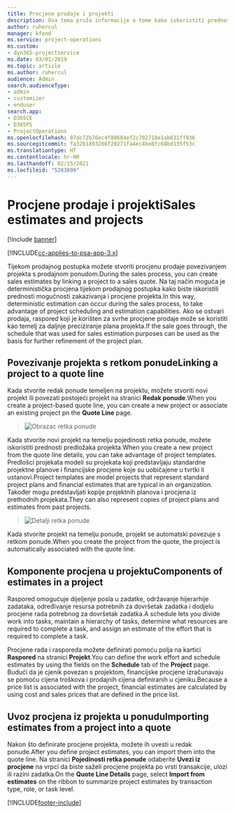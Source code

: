 ```yaml
---
title: Procjene prodaje i projekti
description: Ova tema pruža informacije o tome kako iskoristiti prednosti rasporeda i procjena u postupku prodaje.
author: ruhercul
manager: kfend
ms.service: project-operations
ms.custom:
- dyn365-projectservice
ms.date: 03/01/2019
ms.topic: article
ms.author: ruhercul
audience: Admin
search.audienceType:
- admin
- customizer
- enduser
search.app:
- D365CE
- D365PS
- ProjectOperations
ms.openlocfilehash: 87dc72b76ec4f88684ef2c702718e1ab631ff936
ms.sourcegitcommit: fa32b1893286f20271fa4ec4be8fc68bd135f53c
ms.translationtype: HT
ms.contentlocale: hr-HR
ms.lasthandoff: 02/15/2021
ms.locfileid: "5283899"
---
```

# <a name="sales-estimates-and-projects"></a><span data-ttu-id="6ee19-103">Procjene prodaje i projekti</span><span class="sxs-lookup"><span data-stu-id="6ee19-103">Sales estimates and projects</span></span>

[!include [banner](../includes/psa-now-project-operations.md)]

[!INCLUDE[cc-applies-to-psa-app-3.x](../includes/cc-applies-to-psa-app-3x.md)]

<span data-ttu-id="6ee19-104">Tijekom prodajnog postupka možete stvoriti procjenu prodaje povezivanjem projekta s prodajnom ponudom.</span><span class="sxs-lookup"><span data-stu-id="6ee19-104">During the sales process, you can create sales estimates by linking a project to a sales quote.</span></span> <span data-ttu-id="6ee19-105">Na taj način moguća je deterministička procjena tijekom prodajnog postupka kako biste iskoristili prednosti mogućnosti zakazivanja i procjene projekta.</span><span class="sxs-lookup"><span data-stu-id="6ee19-105">In this way, deterministic estimation can occur during the sales process, to take advantage of project scheduling and estimation capabilities.</span></span> <span data-ttu-id="6ee19-106">Ako se ostvari prodaja, raspored koji je korišten za svrhe procjene prodaje može se koristiti kao temelj za daljnje preciziranje plana projekta.</span><span class="sxs-lookup"><span data-stu-id="6ee19-106">If the sale goes through, the schedule that was used for sales estimation purposes can be used as the basis for further refinement of the project plan.</span></span>

## <a name="linking-a-project-to-a-quote-line"></a><span data-ttu-id="6ee19-107">Povezivanje projekta s retkom ponude</span><span class="sxs-lookup"><span data-stu-id="6ee19-107">Linking a project to a quote line</span></span>

<span data-ttu-id="6ee19-108">Kada stvorite redak ponude temeljen na projektu, možete stvoriti novi projekt ili povezati postojeći projekt na stranici **Redak ponude**.</span><span class="sxs-lookup"><span data-stu-id="6ee19-108">When you create a project-based quote line, you can create a new project or associate an existing project pn the **Quote Line** page.</span></span> 

> ![Obrazac retka ponude](media/project-8.png)
 
<span data-ttu-id="6ee19-110">Kada stvorite novi projekt na temelju pojedinosti retka ponude, možete iskoristiti prednosti predložaka projekta.</span><span class="sxs-lookup"><span data-stu-id="6ee19-110">When you create a new project from the quote line details, you can take advantage of project templates.</span></span> <span data-ttu-id="6ee19-111">Predlošci projekata modeli su projekata koji predstavljaju standardne projektne planove i financijske procjene koje su uobičajene u tvrtki li ustanovi.</span><span class="sxs-lookup"><span data-stu-id="6ee19-111">Project templates are model projects that represent standard project plans and financial estimates that are typical in an organization.</span></span> <span data-ttu-id="6ee19-112">Također mogu predstavljati kopije projektnih planova i procjena iz prethodnih projekata.</span><span class="sxs-lookup"><span data-stu-id="6ee19-112">They can also represent copies of project plans and estimates from past projects.</span></span>

> ![Detalji retka ponude](media/project-9.png)
  
<span data-ttu-id="6ee19-114">Kada stvorite projekt na temelju ponude, projekt se automatski povezuje s retkom ponude.</span><span class="sxs-lookup"><span data-stu-id="6ee19-114">When you create the project from the quote, the project is automatically associated with the quote line.</span></span>

## <a name="components-of-estimates-in-a-project"></a><span data-ttu-id="6ee19-115">Komponente procjena u projektu</span><span class="sxs-lookup"><span data-stu-id="6ee19-115">Components of estimates in a project</span></span>

<span data-ttu-id="6ee19-116">Raspored omogućuje dijeljenje posla u zadatke, održavanje hijerarhije zadataka, određivanje resursa potrebnih za dovršetak zadatka i dodjelu procjene rada potrebnog za dovršetak zadatka.</span><span class="sxs-lookup"><span data-stu-id="6ee19-116">A schedule lets you divide work into tasks, maintain a hierarchy of tasks, determine what resources are required to complete a task, and assign an estimate of the effort that is required to complete a task.</span></span>

<span data-ttu-id="6ee19-117">Procjene rada i rasporeda možete definirati pomoću polja na kartici **Raspored** na stranici **Projekt**.</span><span class="sxs-lookup"><span data-stu-id="6ee19-117">You can define the work effort and schedule estimates by using the fields on the **Schedule** tab of the **Project** page.</span></span> <span data-ttu-id="6ee19-118">Budući da je cjenik povezan s projektom, financijske procjene izračunavaju se pomoću cijena troškova i prodajnih cijena definiranih u cjeniku.</span><span class="sxs-lookup"><span data-stu-id="6ee19-118">Because a price list is associated with the project, financial estimates are calculated by using cost and sales prices that are defined in the price list.</span></span>

## <a name="importing-estimates-from-a-project-into-a-quote"></a><span data-ttu-id="6ee19-119">Uvoz procjena iz projekta u ponudu</span><span class="sxs-lookup"><span data-stu-id="6ee19-119">Importing estimates from a project into a quote</span></span>

<span data-ttu-id="6ee19-120">Nakon što definirate procjene projekta, možete ih uvesti u redak ponude.</span><span class="sxs-lookup"><span data-stu-id="6ee19-120">After you define project estimates, you can import them into the quote line.</span></span> <span data-ttu-id="6ee19-121">Na stranici **Pojedinosti retka ponude** odaberite **Uvezi iz procjene** na vrpci da biste saželi procjene projekta po vrsti transakcije, ulozi ili razini zadatka.</span><span class="sxs-lookup"><span data-stu-id="6ee19-121">On the **Quote Line Details** page, select **Import from estimates** on the ribbon to summarize project estimates by transaction type, role, or task level.</span></span>


[!INCLUDE[footer-include](../includes/footer-banner.md)]
